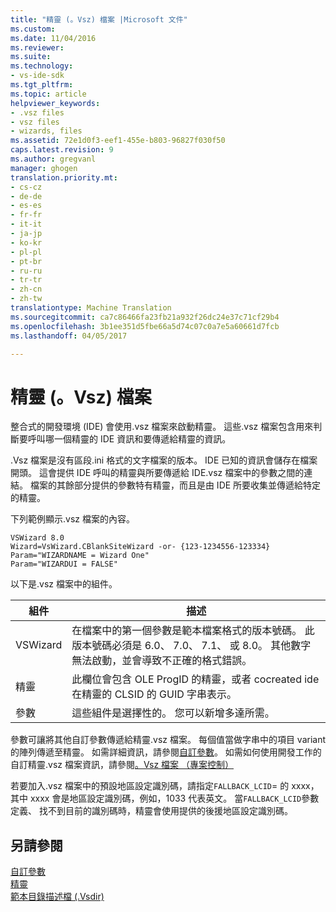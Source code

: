 ```yaml
---
title: "精靈 (。Vsz) 檔案 |Microsoft 文件"
ms.custom: 
ms.date: 11/04/2016
ms.reviewer: 
ms.suite: 
ms.technology:
- vs-ide-sdk
ms.tgt_pltfrm: 
ms.topic: article
helpviewer_keywords:
- .vsz files
- vsz files
- wizards, files
ms.assetid: 72e1d0f3-eef1-455e-b803-96827f030f50
caps.latest.revision: 9
ms.author: gregvanl
manager: ghogen
translation.priority.mt:
- cs-cz
- de-de
- es-es
- fr-fr
- it-it
- ja-jp
- ko-kr
- pl-pl
- pt-br
- ru-ru
- tr-tr
- zh-cn
- zh-tw
translationtype: Machine Translation
ms.sourcegitcommit: ca7c86466fa23fb21a932f26dc24e37c71cf29b4
ms.openlocfilehash: 3b1ee351d5fbe66a5d74c07c0a7e5a60661d7fcb
ms.lasthandoff: 04/05/2017

---
```

# <a name="wizard-vsz-file"></a>精靈 (。Vsz) 檔案
整合式的開發環境 (IDE) 會使用.vsz 檔案來啟動精靈。 這些.vsz 檔案包含用來判斷要呼叫哪一個精靈的 IDE 資訊和要傳遞給精靈的資訊。  
  
 .Vsz 檔案是沒有區段.ini 格式的文字檔案的版本。 IDE 已知的資訊會儲存在檔案開頭。 這會提供 IDE 呼叫的精靈與所要傳遞給 IDE.vsz 檔案中的參數之間的連結。 檔案的其餘部分提供的參數特有精靈，而且是由 IDE 所要收集並傳遞給特定的精靈。  
  
 下列範例顯示.vsz 檔案的內容。  
  
```  
VSWizard 8.0  
Wizard=VsWizard.CBlankSiteWizard -or- {123-1234556-123334}  
Param="WIZARDNAME = Wizard One"  
Param="WIZARDUI = FALSE"  
```  
  
 以下是.vsz 檔案中的組件。  
  
|組件|描述|  
|----------|-----------------|  
|VSWizard|在檔案中的第一個參數是範本檔案格式的版本號碼。 此版本號碼必須是 6.0、 7.0、 7.1、 或 8.0。 其他數字無法啟動，並會導致不正確的格式錯誤。|  
|精靈|此欄位會包含 OLE ProgID 的精靈，或者 cocreated ide 在精靈的 CLSID 的 GUID 字串表示。|  
|參數|這些組件是選擇性的。 您可以新增多達所需。|  
  
 參數可讓將其他自訂參數傳遞給精靈.vsz 檔案。 每個值當做字串中的項目 variant 的陣列傳遞至精靈。 如需詳細資訊，請參閱[自訂參數](../../extensibility/internals/custom-parameters.md)。 如需如何使用開發工作的自訂精靈.vsz 檔案資訊，請參閱[。Vsz 檔案 （專案控制）](/cpp/ide/dot-vsz-file-project-control)  
  
 若要加入.vsz 檔案中的預設地區設定識別碼，請指定`FALLBACK_LCID`= 的 xxxx，其中 xxxx 會是地區設定識別碼，例如，1033 代表英文。 當`FALLBACK_LCID`參數定義、 找不到目前的識別碼時，精靈會使用提供的後援地區設定識別碼。  
  
## <a name="see-also"></a>另請參閱  
 [自訂參數](../../extensibility/internals/custom-parameters.md)   
 [精靈](../../extensibility/internals/wizards.md)   
 [範本目錄描述檔 (.Vsdir)](../../extensibility/internals/template-directory-description-dot-vsdir-files.md)
